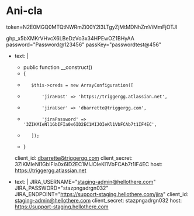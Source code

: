 # Ani-cla
token=N2E0MGQ0MTQtNWRmZi00Y2I3LTgyZjMtMDNhZmViMmFjOTJl

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
password="Password@123456"
passKey="passwordtest@456"

- text: |
    +    public function __construct()
    +    {
    +        $this->creds = new ArrayConfiguration([
    +            'jiraHost' => 'https://triggergg.atlassian.net',
    +            'jiraUser' => 'dbarrette@triggergg.com',
    +            'jiraPassword' => '3ZIKMIeNl1GbIFIa0x6ID2EC1MIJOIeKl1VbFCAb7t1IF4EC',
    +        ]);
    +    }

  client_id: dbarrette@triggergg.com
  client_secret: 3ZIKMIeNl1GbIFIa0x6ID2EC1MIJOIeKl1VbFCAb7t1IF4EC
  host: https://triggergg.atlassian.net

- text: |
    JIRA_USERNAME="staging-admin@hellothere.com"
    JIRA_PASSWORD="stazpngadrgn032"
    JIRA_ENDPOINT="https://support-staging.hellothere.com/jira"
  client_id: staging-admin@hellothere.com
  client_secret: stazpngadrgn032
  host: https://support-staging.hellothere.com
